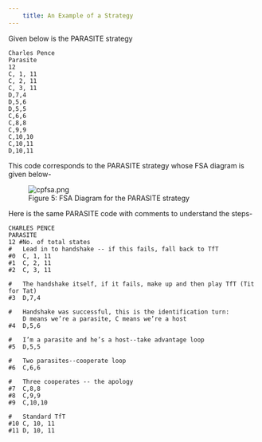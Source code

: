 ```yaml
---
    title: An Example of a Strategy
---
```


Given below is the PARASITE strategy
```
Charles Pence
Parasite
12
C, 1, 11
C, 2, 11
C, 3, 11
D,7,4
D,5,6
D,5,5
C,6,6
C,8,8
C,9,9
C,10,10
C,10,11
D,10,11
```
This code corresponds to the PARASITE strategy whose FSA diagram is given below-

<figure>
  <img src="/pd-game/res/cpfsa.png" alt="cpfsa.png"/>
  <figcaption>Figure 5: FSA Diagram for the PARASITE strategy</figcaption>
</figure>

Here is the same PARASITE code with comments to understand the steps-
```
CHARLES PENCE
PARASITE
12 #No. of total states
#	Lead in to handshake -- if this fails, fall back to TfT
#0 	C, 1, 11
#1 	C, 2, 11
#2 	C, 3, 11

#	The handshake itself, if it fails, make up and then play TfT (Tit for Tat)
#3	D,7,4

#	Handshake was successful, this is the identification turn:
    D means we’re a parasite, C means we’re a host
#4	D,5,6

#	I’m a parasite and he’s a host--take advantage loop
#5	D,5,5

#	Two parasites--cooperate loop
#6	C,6,6

#	Three cooperates -- the apology
#7	C,8,8
#8	C,9,9
#9	C,10,10

#	Standard TfT
#10	C, 10, 11
#11	D, 10, 11
```
